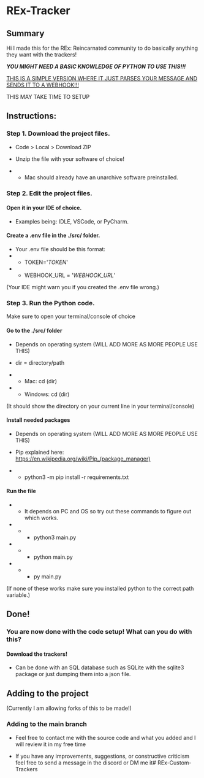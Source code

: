 # REx-Tracker

## Summary
Hi I made this for the REx: Reincarnated community to do basically anything they want with the trackers!

***YOU MIGHT NEED A BASIC KNOWLEDGE OF PYTHON TO USE THIS!!!***

<ins>THIS IS A SIMPLE VERSION WHERE IT JUST PARSES YOUR MESSAGE AND SENDS IT TO A WEBHOOK!!!<ins>

THIS MAY TAKE TIME TO SETUP

## Instructions:

### Step 1. Download the project files.

- Code > Local > Download ZIP

- Unzip the file with your software of choice!

- - Mac should already have an unarchive software preinstalled.



### Step 2. Edit the project files.

#### Open it in your IDE of choice.

-  Examples being: IDLE, VSCode, or PyCharm.

#### Create a .env file in the ./**src**/ folder.
- Your .env file should be this format:
- - TOKEN='*TOKEN*'
- - WEBHOOK_URL = '*WEBHOOK_URL*'

(Your IDE might warn you if you created the .env file wrong.)


### Step 3. Run the Python code.
Make sure to open your terminal/console of choice

#### Go to the ./**src**/ folder 
- Depends on operating system (WILL ADD MORE AS MORE PEOPLE USE THIS)
- dir = directory/path

- - Mac: cd (dir)
- - Windows: cd (dir)

(It should show the directory on your current line in your terminal/console)

#### Install needed packages
- Depends on operating system (WILL ADD MORE AS MORE PEOPLE USE THIS)
- Pip explained here: https://en.wikipedia.org/wiki/Pip_(package_manager)

- - python3 -m pip install -r requirements.txt

####  Run the file
- - It depends on PC and OS so try out these commands to figure out which works.

- - - python3 main.py
- - - python main.py
- - - py main.py

(If none of these works make sure you installed python to the correct path variable.)


## Done!

### You are now done with the code setup! What can you do with this?

#### Download the trackers!
- Can be done with an SQL database such as SQLite with the sqlite3 package or just dumping them into a json file.

## Adding to the project

(Currently I am allowing forks of this to be made!)

### Adding to the main branch
- Feel free to contact me with the source code and what you added and I will review it in my free time

- If you have any improvements, suggestions, or constructive criticism feel free to send a message in the discord or DM me it# REx-Custom-Trackers
